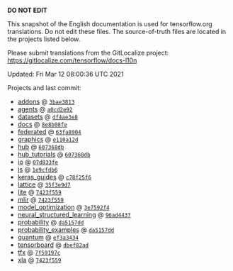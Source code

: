 __DO NOT EDIT__

This snapshot of the English documentation is used for tensorflow.org
translations. Do not edit these files. The source-of-truth files are located in
the projects listed below.

Please submit translations from the GitLocalize project: https://gitlocalize.com/tensorflow/docs-l10n

Updated: Fri Mar 12 08:00:36 UTC 2021

Projects and last commit:

- [addons](https://github.com/tensorflow/addons/tree/master/docs) @ <a href='https://github.com/tensorflow/addons/commit/3bae3813f86a748d8d3833377368c98e5289da5d'><code>3bae3813</code></a>
- [agents](https://github.com/tensorflow/agents/tree/master/docs) @ <a href='https://github.com/tensorflow/agents/commit/a0cd2e9250e11cb03021c0011c2d2fe828605d2c'><code>a0cd2e92</code></a>
- [datasets](https://github.com/tensorflow/datasets/tree/master/docs) @ <a href='https://github.com/tensorflow/datasets/commit/df4ae3e89baf36d302deb40c9c2d794f1d123428'><code>df4ae3e8</code></a>
- [docs](https://github.com/tensorflow/docs/tree/master/site/en) @ <a href='https://github.com/tensorflow/docs/commit/8e8b08fec54ec2dce64ddcdf6cb50e681007d6fb'><code>8e8b08fe</code></a>
- [federated](https://github.com/tensorflow/federated/tree/master/docs) @ <a href='https://github.com/tensorflow/federated/commit/63fa89042bdc8e4f55358375880c4ab362130700'><code>63fa8904</code></a>
- [graphics](https://github.com/tensorflow/graphics/tree/master/tensorflow_graphics/g3doc) @ <a href='https://github.com/tensorflow/graphics/commit/e110a12d055166a8760f9915e3ec4ec3eb3957dd'><code>e110a12d</code></a>
- [hub](https://github.com/tensorflow/hub/tree/master/docs) @ <a href='https://github.com/tensorflow/hub/commit/607368db3e3c6d8f69ca15d181aec454d0dac084'><code>607368db</code></a>
- [hub_tutorials](https://github.com/tensorflow/hub/tree/master/examples/colab) @ <a href='https://github.com/tensorflow/hub/commit/607368db3e3c6d8f69ca15d181aec454d0dac084'><code>607368db</code></a>
- [io](https://github.com/tensorflow/io/tree/master/docs) @ <a href='https://github.com/tensorflow/io/commit/07d833fe256b7daa3bba3f4a7e6bc53e6c05fdee'><code>07d833fe</code></a>
- [js](https://github.com/tensorflow/tfjs-website/tree/master/docs) @ <a href='https://github.com/tensorflow/tfjs-website/commit/1e9cfdb65a3c7d70938dbd19ef865e472683fe5b'><code>1e9cfdb6</code></a>
- [keras_guides](https://github.com/tensorflow/docs/tree/snapshot-keras/site/en/guide/keras) @ <a href='https://github.com/tensorflow/docs/commit/c78f25f6984932c1f9b388e5ae93b94c6b06f7db'><code>c78f25f6</code></a>
- [lattice](https://github.com/tensorflow/lattice/tree/master/docs) @ <a href='https://github.com/tensorflow/lattice/commit/35f3e9d7da7f90a700d7a903e1818e82965f245c'><code>35f3e9d7</code></a>
- [lite](https://github.com/tensorflow/tensorflow/tree/master/tensorflow/lite/g3doc) @ <a href='https://github.com/tensorflow/tensorflow/commit/7423f559a66fede70fbf2451286c1c6b33e57e9e'><code>7423f559</code></a>
- [mlir](https://github.com/tensorflow/tensorflow/tree/master/tensorflow/compiler/mlir/g3doc) @ <a href='https://github.com/tensorflow/tensorflow/commit/7423f559a66fede70fbf2451286c1c6b33e57e9e'><code>7423f559</code></a>
- [model_optimization](https://github.com/tensorflow/model-optimization/tree/master/tensorflow_model_optimization/g3doc) @ <a href='https://github.com/tensorflow/model-optimization/commit/3e7592f453c2299cfaae25f50ee910e17d3f4604'><code>3e7592f4</code></a>
- [neural_structured_learning](https://github.com/tensorflow/neural-structured-learning/tree/master/g3doc) @ <a href='https://github.com/tensorflow/neural-structured-learning/commit/96ad44378ae9276f581d2b5ea0c1904cf2895ec7'><code>96ad4437</code></a>
- [probability](https://github.com/tensorflow/probability/tree/master/tensorflow_probability/g3doc) @ <a href='https://github.com/tensorflow/probability/commit/da5157dd0e4dd54aa49c788da4dfa38e7e81e432'><code>da5157dd</code></a>
- [probability_examples](https://github.com/tensorflow/probability/tree/master/tensorflow_probability/examples/jupyter_notebooks) @ <a href='https://github.com/tensorflow/probability/commit/da5157dd0e4dd54aa49c788da4dfa38e7e81e432'><code>da5157dd</code></a>
- [quantum](https://github.com/tensorflow/quantum/tree/master/docs) @ <a href='https://github.com/tensorflow/quantum/commit/ef3a34341d997d485a7e43335a8ed61a8e7c6ea6'><code>ef3a3434</code></a>
- [tensorboard](https://github.com/tensorflow/tensorboard/tree/master/docs) @ <a href='https://github.com/tensorflow/tensorboard/commit/dbef82ad8942c336092873bb07627221248a50d3'><code>dbef82ad</code></a>
- [tfx](https://github.com/tensorflow/tfx/tree/master/docs) @ <a href='https://github.com/tensorflow/tfx/commit/7f59197c2d011efcdeb8d3c3482f68860da0bc18'><code>7f59197c</code></a>
- [xla](https://github.com/tensorflow/tensorflow/tree/master/tensorflow/compiler/xla/g3doc) @ <a href='https://github.com/tensorflow/tensorflow/commit/7423f559a66fede70fbf2451286c1c6b33e57e9e'><code>7423f559</code></a>

